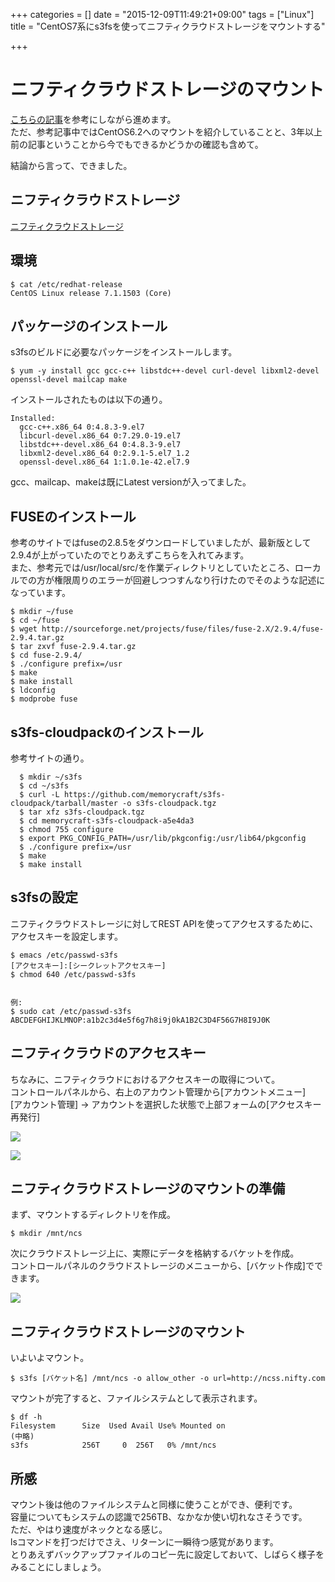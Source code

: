 +++
categories = []
date = "2015-12-09T11:49:21+09:00"
tags = ["Linux"]
title = "CentOS7系にs3fsを使ってニフティクラウドストレージをマウントする"

+++

# ニフティクラウドストレージのマウント
[こちらの記事](http://blog.cloud.nifty.com/190/)を参考にしながら進めます。  
ただ、参考記事中ではCentOS6.2へのマウントを紹介していることと、3年以上前の記事ということから今でもできるかどうかの確認も含めて。  


結論から言って、できました。

## ニフティクラウドストレージ
[ニフティクラウドストレージ](http://cloud.nifty.com/storage/)


## 環境
    $ cat /etc/redhat-release 
    CentOS Linux release 7.1.1503 (Core)


## パッケージのインストール
s3fsのビルドに必要なパッケージをインストールします。  

    $ yum -y install gcc gcc-c++ libstdc++-devel curl-devel libxml2-devel openssl-devel mailcap make


インストールされたものは以下の通り。  

    Installed:
      gcc-c++.x86_64 0:4.8.3-9.el7                                    
      libcurl-devel.x86_64 0:7.29.0-19.el7                            
      libstdc++-devel.x86_64 0:4.8.3-9.el7                            
      libxml2-devel.x86_64 0:2.9.1-5.el7_1.2                          
      openssl-devel.x86_64 1:1.0.1e-42.el7.9


gcc、mailcap、makeは既にLatest versionが入ってました。


## FUSEのインストール
参考のサイトではfuseの2.8.5をダウンロードしていましたが、最新版として2.9.4が上がっていたのでとりあえずこちらを入れてみます。  
また、参考元では/usr/local/src/を作業ディレクトリとしていたところ、ローカルでの方が権限周りのエラーが回避しつつすんなり行けたのでそのような記述になっています。

    $ mkdir ~/fuse
    $ cd ~/fuse
    $ wget http://sourceforge.net/projects/fuse/files/fuse-2.X/2.9.4/fuse-2.9.4.tar.gz
    $ tar zxvf fuse-2.9.4.tar.gz 
    $ cd fuse-2.9.4/
    $ ./configure prefix=/usr
    $ make
    $ make install
    $ ldconfig
    $ modprobe fuse


## s3fs-cloudpackのインストール
参考サイトの通り。    

      $ mkdir ~/s3fs
      $ cd ~/s3fs
      $ curl -L https://github.com/memorycraft/s3fs-cloudpack/tarball/master -o s3fs-cloudpack.tgz
      $ tar xfz s3fs-cloudpack.tgz
      $ cd memorycraft-s3fs-cloudpack-a5e4da3
      $ chmod 755 configure
      $ export PKG_CONFIG_PATH=/usr/lib/pkgconfig:/usr/lib64/pkgconfig
      $ ./configure prefix=/usr
      $ make
      $ make install


## s3fsの設定
ニフティクラウドストレージに対してREST APIを使ってアクセスするために、アクセスキーを設定します。

    $ emacs /etc/passwd-s3fs  
    [アクセスキー]:[シークレットアクセスキー]
    $ chmod 640 /etc/passwd-s3fs


    例: 
    $ sudo cat /etc/passwd-s3fs 
    ABCDEFGHIJKLMNOP:a1b2c3d4e5f6g7h8i9j0kA1B2C3D4F56G7H8I9J0K


## ニフティクラウドのアクセスキー
ちなみに、ニフティクラウドにおけるアクセスキーの取得について。  
コントロールパネルから、右上のアカウント管理から[アカウントメニュー]  
  [アカウント管理] -> アカウントを選択した状態で上部フォームの[アクセスキー再発行]   

![](/images/20151209_1/0.jpg)    



![](/images/20151209_1/1.jpg)  


## ニフティクラウドストレージのマウントの準備
まず、マウントするディレクトリを作成。  

    $ mkdir /mnt/ncs

次にクラウドストレージ上に、実際にデータを格納するバケットを作成。  
コントロールパネルのクラウドストレージのメニューから、[バケット作成]でできます。     

![](/images/20151209_1/2.jpg)  



## ニフティクラウドストレージのマウント
いよいよマウント。  

    $ s3fs [バケット名] /mnt/ncs -o allow_other -o url=http://ncss.nifty.com



マウントが完了すると、ファイルシステムとして表示されます。

    $ df -h                                     
    Filesystem      Size  Used Avail Use% Mounted on
    (中略)
    s3fs            256T     0  256T   0% /mnt/ncs


## 所感
マウント後は他のファイルシステムと同様に使うことができ、便利です。  
容量についてもシステムの認識で256TB、なかなか使い切れなさそうです。  
ただ、やはり速度がネックとなる感じ。  
lsコマンドを打つだけでさえ、リターンに一瞬待つ感覚があります。  
とりあえずバックアップファイルのコピー先に設定しておいて、しばらく様子をみることにしましょう。